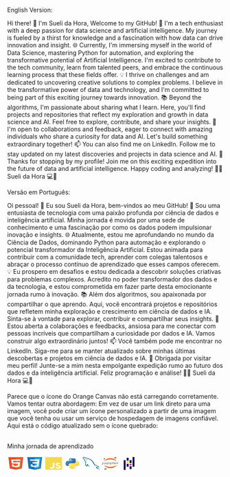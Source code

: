 English Version:

Hi there! 👋 I'm Sueli da Hora, Welcome to my GitHub!
🚀 I'm a tech enthusiast with a deep passion for data science and artificial intelligence. My journey is fueled by a thirst for knowledge and a fascination with how data can drive innovation and insight.
🌐 Currently, I'm immersing myself in the world of Data Science, mastering Python for automation, and exploring the transformative potential of Artificial Intelligence. I'm excited to contribute to the tech community, learn from talented peers, and embrace the continuous learning process that these fields offer.
💡 I thrive on challenges and am dedicated to uncovering creative solutions to complex problems. I believe in the transformative power of data and technology, and I'm committed to being part of this exciting journey towards innovation.
📚 Beyond the algorithms, I'm passionate about sharing what I learn. Here, you'll find projects and repositories that reflect my exploration and growth in data science and AI. Feel free to explore, contribute, and share your insights.
🤝 I'm open to collaborations and feedback, eager to connect with amazing individuals who share a curiosity for data and AI. Let's build something extraordinary together!
📫 You can also find me on LinkedIn. Follow me to stay updated on my latest discoveries and projects in data science and AI.
🙏 Thanks for stopping by my profile! Join me on this exciting expedition into the future of data and artificial intelligence.
Happy coding and analyzing! 🚀✨
Sueli da Hora 💻🌟


Versão em Português:

Oi pessoal! 👋 Eu sou Sueli da Hora, bem-vindos ao meu GitHub!
🚀 Sou uma entusiasta de tecnologia com uma paixão profunda por ciência de dados e inteligência artificial. Minha jornada é movida por uma sede de conhecimento e uma fascinação por como os dados podem impulsionar inovação e insights.
🌐 Atualmente, estou me aprofundando no mundo da Ciência de Dados, dominando Python para automação e explorando o potencial transformador da Inteligência Artificial. Estou animada para contribuir com a comunidade tech, aprender com colegas talentosos e abraçar o processo contínuo de aprendizado que esses campos oferecem.
💡 Eu prospero em desafios e estou dedicada a descobrir soluções criativas para problemas complexos. Acredito no poder transformador dos dados e da tecnologia, e estou comprometida em fazer parte desta emocionante jornada rumo à inovação.
📚 Além dos algoritmos, sou apaixonada por compartilhar o que aprendo. Aqui, você encontrará projetos e repositórios que refletem minha exploração e crescimento em ciência de dados e IA. Sinta-se à vontade para explorar, contribuir e compartilhar seus insights.
🤝 Estou aberta a colaborações e feedbacks, ansiosa para me conectar com pessoas incríveis que compartilham a curiosidade por dados e IA. Vamos construir algo extraordinário juntos!
📫 Você também pode me encontrar no LinkedIn. Siga-me para se manter atualizado sobre minhas últimas descobertas e projetos em ciência de dados e IA.
🙏 Obrigada por visitar meu perfil! Junte-se a mim nesta empolgante expedição rumo ao futuro dos dados e da inteligência artificial.
Feliz programação e análise! 🚀✨
Sueli da Hora 💻🌟


Parece que o ícone do Orange Canvas não está carregando corretamente. Vamos tentar outra abordagem:
Em vez de usar um link direto para uma imagem, você pode criar um ícone personalizado a partir de uma imagem que você tenha ou usar um serviço de hospedagem de imagens confiável.
Aqui está o código atualizado sem o ícone quebrado:
<div style="display: inline_block"><br>
  Minha jornada de aprendizado <br> <br>
  <!-- Desenvolvimento Web -->
  <img align="center" alt="Sueli-HTML" height="30" width="40" src="https://raw.githubusercontent.com/devicons/devicon/master/icons/html5/html5-original.svg">
  <img align="center" alt="Sueli-CSS" height="30" width="40" src="https://raw.githubusercontent.com/devicons/devicon/master/icons/css3/css3-original.svg">
  <img align="center" alt="Sueli-Js" height="30" width="40" src="https://raw.githubusercontent.com/devicons/devicon/master/icons/javascript/javascript-plain.svg">
  <img align="center" alt="Sueli-Python" height="30" width="40" src="https://raw.githubusercontent.com/devicons/devicon/master/icons/python/python-original.svg">
  
  <!-- Dados e Inteligência Artificial -->
  <img align="center" alt="Sueli-SQL" height="30" width="40" src="https://raw.githubusercontent.com/devicons/devicon/master/icons/mysql/mysql-original.svg">
  <img align="center" alt="Sueli-Data-Science" height="30" width="40" src="https://raw.githubusercontent.com/devicons/devicon/master/icons/jupyter/jupyter-original-wordmark.svg">
  <img align="center" alt="Sueli-Data-Analysis" height="30" width="40" src="https://raw.githubusercontent.com/devicons/devicon/master/icons/pandas/pandas-original.svg">
  <!-- Adicione aqui o ícone do Orange Canvas após encontrar uma fonte confiável -->
</div>

 
